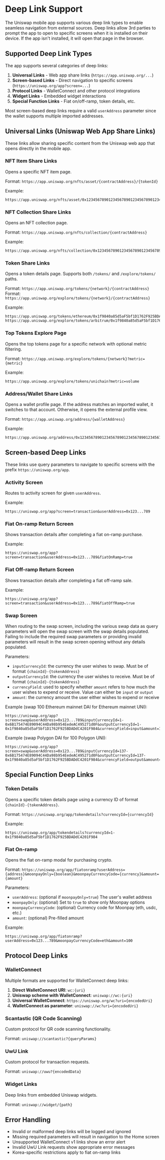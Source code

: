 # Deep Link Support

The Uniswap mobile app supports various deep link types to enable seamless navigation from external sources. Deep links allow 3rd parties to prompt the app to open to specific screens when it is installed on their device. If the app isn't installed, it will open that page in the browser.

## Supported Deep Link Types

The app supports several categories of deep links:

1. **Universal Links** - Web app share links (`https://app.uniswap.org/...`)
2. **Screen-based Links** - Direct navigation to specific screens (`https://uniswap.org/app?screen=...`)
3. **Protocol Links** - WalletConnect and other protocol integrations
4. **Widget Links** - Embedded widget interactions
5. **Special Function Links** - Fiat on/off-ramp, token details, etc.

Most screen-based deep links require a valid `userAddress` parameter since the wallet supports multiple imported addresses.

## Universal Links (Uniswap Web App Share Links)

These links allow sharing specific content from the Uniswap web app that opens directly in the mobile app.

### NFT Item Share Links

Opens a specific NFT item page.

Format: `https://app.uniswap.org/nfts/asset/{contractAddress}/{tokenId}`

Example:

```url
https://app.uniswap.org/nfts/asset/0x1234567890123456789012345678901234567890/123
```

### NFT Collection Share Links

Opens an NFT collection page.

Format: `https://app.uniswap.org/nfts/collection/{contractAddress}`

Example:

```url
https://app.uniswap.org/nfts/collection/0x1234567890123456789012345678901234567890
```

### Token Share Links

Opens a token details page. Supports both `/tokens/` and `/explore/tokens/` paths.

Format: `https://app.uniswap.org/tokens/{network}/{contractAddress}`
Format: `https://app.uniswap.org/explore/tokens/{network}/{contractAddress}`

Example:

```url
https://app.uniswap.org/tokens/ethereum/0x1f9840a85d5aF5bf1D1762F925BDADdC4201F984
https://app.uniswap.org/explore/tokens/arbitrum/0x1f9840a85d5aF5bf1D1762F925BDADdC4201F984
```

### Top Tokens Explore Page

Opens the top tokens page for a specific network with optional metric filtering.

Format: `https://app.uniswap.org/explore/tokens/{network}?metric={metric}`

Example:

```url
https://app.uniswap.org/explore/tokens/unichain?metric=volume
```

### Address/Wallet Share Links

Opens a wallet profile page. If the address matches an imported wallet, it switches to that account. Otherwise, it opens the external profile view.

Format: `https://app.uniswap.org/address/{walletAddress}`

Example:

```url
https://app.uniswap.org/address/0x1234567890123456789012345678901234567890
```

## Screen-based Deep Links

These links use query parameters to navigate to specific screens with the prefix `https://uniswap.org/app`.

### Activity Screen

Routes to activity screen for given `userAddress`.

Example:

```url
https://uniswap.org/app?screen=transaction&userAddress=0x123...789
```

### Fiat On-ramp Return Screen

Shows transaction details after completing a fiat on-ramp purchase.

Example:

```url
https://uniswap.org/app?screen=transaction&userAddress=0x123...789&fiatOnRamp=true
```

### Fiat Off-ramp Return Screen

Shows transaction details after completing a fiat off-ramp sale.

Example:

```url
https://uniswap.org/app?screen=transaction&userAddress=0x123...789&fiatOffRamp=true
```

### Swap Screen

When routing to the swap screen, including the various swap data as query parameters will open the swap screen with the swap details populated. Failing to include the required swap parameters or providing invalid parameters will result in the swap screen opening without any details populated.

Parameters:

- `inputCurrencyId`: the currency the user wishes to swap. Must be of format `{chainId}-{tokenAddress}`
- `outputCurrencyId`: the currency the user wishes to receive. Must be of format `{chainId}-{tokenAddress}`
- `currencyField`: used to specify whether `amount` refers to how much the user wishes to expend or receive. Value can either be `input` or `output`
- `amount`: the currency amount the user either wishes to expend or receive

Example (swap 100 Ethereum mainnet DAI for Ethereum mainnet UNI):

```url
https://uniswap.org/app?screen=swap&userAddress=0x123...789&inputCurrencyId=1-0x6B175474E89094C44Da98b954EedeAC495271d0F&outputCurrencyId=1-0x1f9840a85d5aF5bf1D1762F925BDADdC4201F984&currencyField=input&amount=100
```

Example (swap Polygon DAI for 100 Polygon UNI):

```url
https://uniswap.org/app?screen=swap&userAddress=0x123...789&inputCurrencyId=137-0x6B175474E89094C44Da98b954EedeAC495271d0F&outputCurrencyId=137-0x1f9840a85d5aF5bf1D1762F925BDADdC4201F984&currencyField=output&amount=100
```

## Special Function Deep Links

### Token Details

Opens a specific token details page using a currency ID of format `{chainId}-{tokenAddress}`.

Format: `https://uniswap.org/app/tokendetails?currencyId={currencyId}`

Example:

```url
https://uniswap.org/app/tokendetails?currencyId=1-0x1f9840a85d5aF5bf1D1762F925BDADdC4201F984
```

### Fiat On-ramp

Opens the fiat on-ramp modal for purchasing crypto.

Format: `https://uniswap.org/app/fiatonramp?userAddress={address}&moonpayOnly={boolean}&moonpayCurrencyCode={currency}&amount={amount}`

Parameters:

- `userAddress`: (optional if `moonpayOnly=true`) The user's wallet address
- `moonpayOnly`: (optional) Set to `true` to show only Moonpay options
- `moonpayCurrencyCode`: (optional) Currency code for Moonpay (eth, usdc, etc.)
- `amount`: (optional) Pre-filled amount

Example:

```url
https://uniswap.org/app/fiatonramp?userAddress=0x123...789&moonpayCurrencyCode=eth&amount=100
```

## Protocol Deep Links

### WalletConnect

Multiple formats are supported for WalletConnect deep links:

1. **Direct WalletConnect URI**: `wc:{uri}`
2. **Uniswap scheme with WalletConnect**: `uniswap://wc:{uri}`
3. **Universal WalletConnect**: `https://uniswap.org/wc?uri={encodedUri}`
4. **WalletConnect as parameter**: `uniswap://wc?uri={encodedUri}`

### Scantastic (QR Code Scanning)

Custom protocol for QR code scanning functionality.

Format: `uniswap://scantastic?{queryParams}`

### UwU Link

Custom protocol for transaction requests.

Format: `uniswap://uwu?{encodedData}`

### Widget Links

Deep links from embedded Uniswap widgets.

Format: `uniswap://widget/{path}`

## Error Handling

- Invalid or malformed deep links will be logged and ignored
- Missing required parameters will result in navigation to the Home screen
- Unsupported WalletConnect v1 links show an error alert
- Invalid UwU Link requests show appropriate error messages
- Korea-specific restrictions apply to fiat on-ramp links
